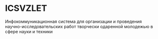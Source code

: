 # ICSVZLET
Инфокоммуникационная система для организации и проведения научно-исследовательских работ творчески одаренной молодежью в сфере науки и техники
